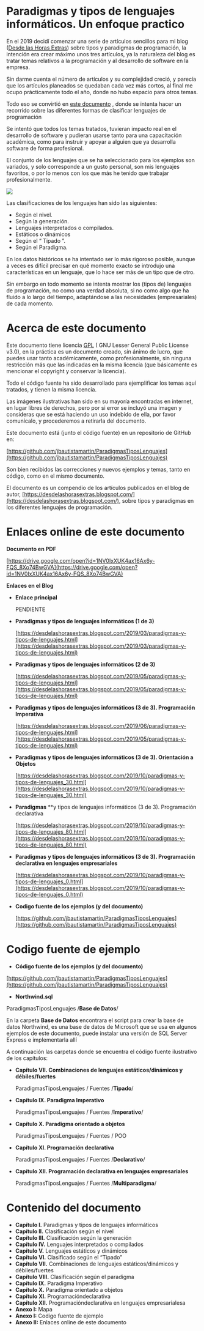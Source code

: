 # Paradigmas y tipos de lenguajes informáticos.  Un enfoque practico
  
En el 2019 decidí comenzar una serie de artículos sencillos para mi blog ([Desde las Horas Extras](https://desdelashorasextras.blogspot.com/)) sobre tipos y paradigmas de programación, la intención era crear máximo unos tres artículos, ya la naturaleza del blog es tratar temas relativos a la programación y al desarrollo de software en la empresa.

Sin darme cuenta el número de artículos y su complejidad creció, y parecía que los artículos planeados se quedaban cada vez más cortos, al final me ocupo prácticamente todo el año, donde no hubo espacio para otros temas.

Todo eso se convirtió en [este documento](https://drive.google.com/open?id=1NV0IxXUK4ax16Ax6y-FQS_8Xo74BwGVA) , donde se intenta hacer un recorrido sobre las diferentes formas de clasificar lenguajes de programación

Se intentó que todos los temas tratados, tuvieran impacto real en el desarrollo de software y pudieran usarse tanto para una capacitación académica, como para instruir y apoyar a alguien que ya desarrolla software de forma profesional.

El conjunto de los lenguajes que se ha seleccionado para los ejemplos son variados, y solo corresponde a un gusto personal, son mis lenguajes favoritos, o por lo menos con los que más he tenido que trabajar profesionalmente.

[![](https://1.bp.blogspot.com/-FlFOQg7tHog/XXU4w3H28AI/AAAAAAAATx8/EnDfs71ZYNkHIRTL_xa4ZafwXWTbRlUggCPcBGAYYCw/s320/2019%2B08%2B22%2B001.png)](https://1.bp.blogspot.com/-FlFOQg7tHog/XXU4w3H28AI/AAAAAAAATx8/EnDfs71ZYNkHIRTL_xa4ZafwXWTbRlUggCPcBGAYYCw/s1600/2019%2B08%2B22%2B001.png)

Las clasificaciones de los lenguajes han sido las siguientes:


*   Según el nivel.
*   Según la generación.
*   Lenguajes interpretados o compilados.
*   Estáticos o dinámicos
*   Según el “ Tipado ”.
*   Según el Paradigma.



En los datos históricos se ha intentado ser lo más rigoroso posible, aunque a veces es difícil precisar en qué momento exacto se introdujo una características en un lenguaje, que lo hace ser más de un tipo que de otro.

Sin embargo en todo momento se intenta mostrar los (tipos de) lenguajes de programación, no como una verdad absoluta, si no como algo que ha fluido a lo largo del tiempo, adaptándose a las necesidades (empresariales) de cada momento.



# Acerca de este documento



Este documento tiene licencia [GPL](https://es.wikipedia.org/wiki/GNU_General_Public_License) ( GNU Lesser General Public License v3.0), en la práctica es un documento creado, sin ánimo de lucro, que puedes usar tanto académicamente, como profesionalmente, sin ninguna restricción más que las indicadas en la misma licencia (que básicamente es mencionar el copyright y conservar la licencia).

Todo el código fuente ha sido desarrollado para ejemplificar los temas aquí tratados, y tienen la misma licencia.

Las imágenes ilustrativas han sido en su mayoría encontradas en internet, en lugar libres de derechos, pero por si error se incluyó una imagen y consideras que se está haciendo un uso indebido de ella, por favor comunícalo, y procederemos a retirarla del documento.

Este documento está (junto el código fuente) en un repositorio de GitHub en:

[https://github.com/jbautistamartin/ParadigmasTiposLenguajes](https://github.com/jbautistamartin/ParadigmasTiposLenguajes)

Son bien recibidos las correcciones y nuevos ejemplos y temas, tanto en código, como en el mismo documento.

El documento es un compendio de los artículos publicados en el blog de autor, [https://desdelashorasextras.blogspot.com/](https://desdelashorasextras.blogspot.com/), sobre tipos y paradigmas en los diferentes lenguajes de programación.



# Enlaces online de este documento

**Documento en PDF**

[https://drive.google.com/open?id=1NV0IxXUK4ax16Ax6y-FQS_8Xo74BwGVA](https://drive.google.com/open?id=1NV0IxXUK4ax16Ax6y-FQS_8Xo74BwGVA)

**Enlaces en el Blog**

*   **Enlace principal**
      
    PENDIENTE

*   **Paradigmas y tipos de lenguajes informáticos (1 de 3)**

      
    [https://desdelashorasextras.blogspot.com/2019/03/paradigmas-y-tipos-de-lenguajes.html](https://desdelashorasextras.blogspot.com/2019/03/paradigmas-y-tipos-de-lenguajes.html)

*   **Paradigmas y tipos de lenguajes informáticos (2 de 3)**
  
	[https://desdelashorasextras.blogspot.com/2019/05/paradigmas-y-tipos-de-lenguajes.html](https://desdelashorasextras.blogspot.com/2019/05/paradigmas-y-tipos-de-lenguajes.html)

*   **Paradigmas** **y tipos de lenguajes informáticos (3 de 3). Programación Imperativa**

      
    [https://desdelashorasextras.blogspot.com/2019/06/paradigmas-y-tipos-de-lenguajes.html](https://desdelashorasextras.blogspot.com/2019/05/paradigmas-y-tipos-de-lenguajes.html)

*   **Paradigmas** **y tipos de lenguajes informáticos (3 de 3). Orientación a Objetos**

      
    [https://desdelashorasextras.blogspot.com/2019/10/paradigmas-y-tipos-de-lenguajes_30.html](https://desdelashorasextras.blogspot.com/2019/10/paradigmas-y-tipos-de-lenguajes_30.html)

*   **Paradigmas** **y tipos de lenguajes informáticos (3 de 3). Programación declarativa

      
    [https://desdelashorasextras.blogspot.com/2019/10/paradigmas-y-tipos-de-lenguajes_80.html](https://desdelashorasextras.blogspot.com/2019/10/paradigmas-y-tipos-de-lenguajes_80.html)

*   **Paradigmas** **y tipos de lenguajes informáticos (3 de 3). Programación declarativa en lenguajes empresariales**

      
    [https://desdelashorasextras.blogspot.com/2019/10/paradigmas-y-tipos-de-lenguajes_0.html](https://desdelashorasextras.blogspot.com/2019/10/paradigmas-y-tipos-de-lenguajes_0.html)


*   **Codigo fuente de los ejemplos (y del documento)**  
  
	[https://github.com/jbautistamartin/ParadigmasTiposLenguajes](https://github.com/jbautistamartin/ParadigmasTiposLenguajes)





# Codigo fuente de ejemplo



*   **Código fuente de los ejemplos (y del documento)**



[https://github.com/jbautistamartin/ParadigmasTiposLenguajes](https://github.com/jbautistamartin/ParadigmasTiposLenguajes)

  

*   **Northwind.sql**



ParadigmasTiposLenguajes /**Base de Datos**/

En la carpeta **Base de Datos** encontrara el script para crear la base de datos Northwind, es una base de datos de Microsoft que se usa en algunos ejemplos de este documento, puede instalar una versión de SQL Server Express e implementarla allí

A continuación las carpetas donde se encuentra el código fuente ilustrativo de los capítulos:

  

*   **Capítulo VII. Combinaciones de lenguajes estáticos/dinámicos y débiles/fuertes**

      
    ParadigmasTiposLenguajes / Fuentes /**Tipado**/

*   **Capítulo IX. Paradigma Imperativo**

      
    ParadigmasTiposLenguajes / Fuentes /**Imperativo**/

*   **Capítulo X. Paradigma orientado a objetos**

      
    ParadigmasTiposLenguajes / Fuentes / POO

*   **Capítulo XI. Programación declarativa**

      
    ParadigmasTiposLenguajes / Fuentes /**Declarativo**/

*   **Capítulo XII. Programación declarativa en lenguajes empresariales**

      
    ParadigmasTiposLenguajes / Fuentes /**Multiparadigma**/

# Contenido del documento


*   **Capítulo I.** Paradigmas y tipos de lenguajes informáticos
*   **Capítulo II.** Clasificación según el nivel
*   **Capítulo III.** Clasificación según la generación
*   **Capítulo IV.** Lenguajes interpretados o compilados
*   **Capítulo V.** Lenguajes estáticos y dinámicos
*   **Capítulo VI.** Clasificado según el “Tipado”
*   **Capítulo VII.** Combinaciones de lenguajes estáticos/dinámicos y débiles/fuertes
*   **Capítulo VIII.** Clasificación según el paradigma
*   **Capítulo IX.** Paradigma Imperativo
*   **Capítulo X.** Paradigma orientado a objetos
*   **Capítulo XI.** Programacióndeclarativa
*   **Capítulo XII.** Programacióndeclarativa en lenguajes empresarialesa
*   **Anexo I:** Mapa
*   **Anexo I:** Codigo fuente de ejemplo
*   **Anexo II:** Enlaces online de este documento
